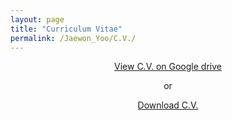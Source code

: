 ```yaml
---
layout: page
title: "Curriculum Vitae"
permalink: /Jaewon_Yoo/C.V./
---
```


<p align="center">
<a href="http://bit.ly/2RBK0XW" target="_blank"> View C.V. on Google drive</a>
</p>

<p align="center">
  or
</p>

<p align="center">
  <a href="http://bit.ly/2QD1azY" target="_blank">Download C.V.</a>
</p>
